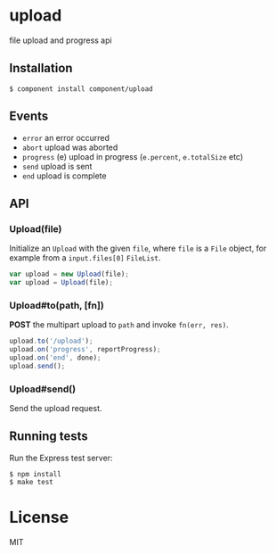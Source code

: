 
# upload

  file upload and progress api

## Installation

    $ component install component/upload

## Events

  - `error` an error occurred
  - `abort` upload was aborted
  - `progress` (e) upload in progress (`e.percent`, `e.totalSize` etc)
  - `send` upload is sent
  - `end` upload is complete

## API

### Upload(file)

  Initialize an `Upload` with the given `file`, where `file`
  is a `File` object, for example from a `input.files[0]` `FileList`.

```js
var upload = new Upload(file);
var upload = Upload(file);
```

### Upload#to(path, [fn])

  __POST__ the multipart upload to `path` and invoke `fn(err, res)`.

```js
upload.to('/upload');
upload.on('progress', reportProgress);
upload.on('end', done);
upload.send();
```

### Upload#send()

  Send the upload request.

## Running tests

  Run the Express test server:

```
$ npm install
$ make test
```

# License

  MIT


